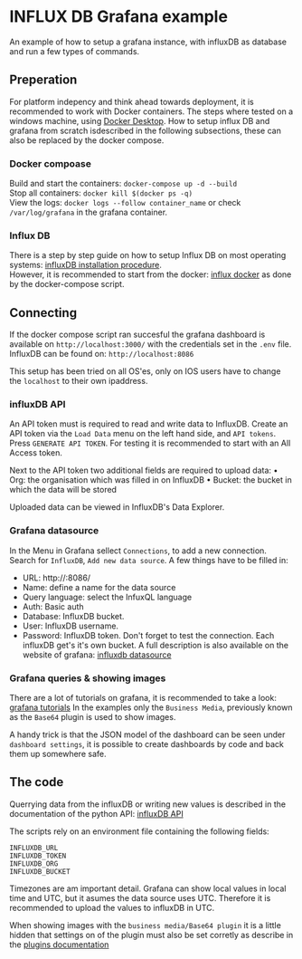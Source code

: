 # INFLUX DB Grafana example
An example of how to setup a grafana instance, with influxDB as database and run a few types of commands.

## Preperation
For platform indepency and think ahead towards deployment, it is recommended to work with Docker containers.
The steps where tested on a windows machine, using [Docker Desktop](https://www.docker.com/products/docker-desktop/).
How to setup influx DB and grafana from scratch isdescribed in the following subsections, these can also be replaced by the docker compose.

### Docker compoase
Build and start the containers: `docker-compose up -d --build`  
Stop all containers: `docker kill $(docker ps -q)`  
View the logs: `docker logs --follow container_name` or check `/var/log/grafana` in the grafana container.

### Influx DB
There is a step by step guide on how to setup Influx DB on most operating systems: [influxDB installation procedure](https://docs.influxdata.com/influxdb/v2/install).  
However, it is recommended to start from the docker: [influx docker](https://hub.docker.com/_/influxdb)
as done by the docker-compose script.

## Connecting
If the docker compose script ran succesful the grafana dashboard is available on `http://localhost:3000/` with the credentials set in the `.env` file.
InfluxDB can be found on: `http://localhost:8086`

This setup has been tried on all OS'es, only on IOS users have to change the `localhost` to their own ipaddress.

### influxDB API
An API token must is required to read and write data to InfluxDB.
Create an API token via the `Load Data` menu on the left hand side, and `API tokens`. Press `GENERATE API TOKEN`. For testing it is recommended to start with an All Access token.

Next to the API token two additional fields are required to upload data:
•	Org: the organisation which was filled in on InfluxDB
•	Bucket: the bucket in which the data will be stored

Uploaded data can be viewed in InfluxDB's  Data Explorer. 

### Grafana datasource
In the Menu in Grafana sellect `Connections`, to add a new connection. Search for `InfluxDB`, `Add new data source`. 
A few things have to be filled in:
- URL: http://<the ip address of the machine>:8086/ 
- Name: define a name for the data source
- Query language: select the InfuxQL language
- Auth: Basic auth
- Database: InfluxDB bucket.
- User: InfluxDB username.
- Password: InfluxDB token.
Don't forget to test the connection. Each influxDB get's it's own bucket.
A full description is also available on the website of grafana: [influxdb datasource](https://grafana.com/docs/grafana/latest/datasources/influxdb/configure-influxdb-data-source/)

### Grafana queries & showing images
There are a lot of tutorials on grafana, it is recommended to take a look: [grafana tutorials](https://grafana.com/tutorials/)
In the examples only the `Business Media`, previously known as the `Base64` plugin is used to show images.

A handy trick is that the JSON model of the dashboard can be seen under `dashboard settings`, it is possible to create dashboards by code and back them up somewhere safe.


## The code
Querrying data from the influxDB or writing new values is described in the documentation of the python API: [influxDB API](https://docs.influxdata.com/influxdb/cloud/api-guide/client-libraries/python/)

The scripts rely on an environment file containing the following fields:
```
INFLUXDB_URL
INFLUXDB_TOKEN
INFLUXDB_ORG
INFLUXDB_BUCKET
```

Timezones are am important detail. Grafana can show local values in local time and UTC, but it asumes the data source uses UTC. Therefore it is recommended to upload the values to influxDB in UTC. 

When showing images with the `business media/Base64 plugin` it is a little hidden that settings on of the plugin must also be set corretly as describe in the [plugins documentation](https://grafana.com/grafana/plugins/volkovlabs-image-panel/)

